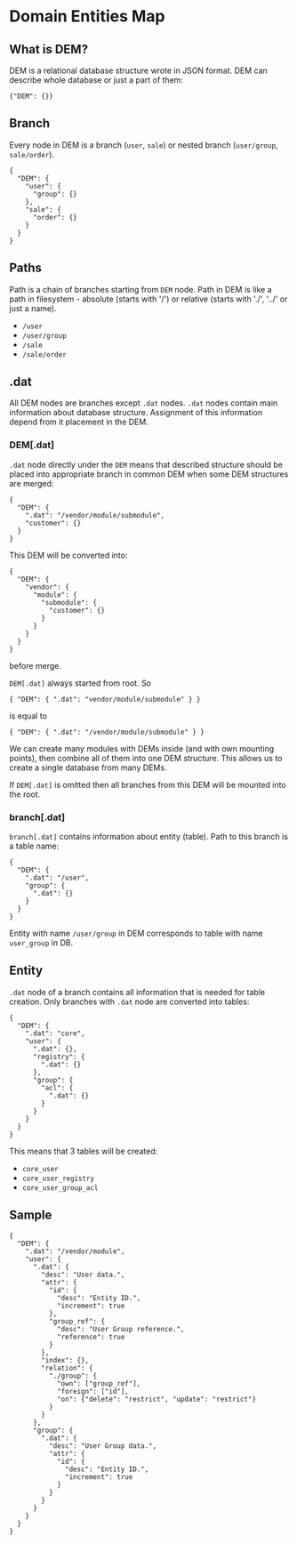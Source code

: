 # Domain Entities Map



## What is DEM?

DEM is a relational database structure wrote in JSON format. DEM can describe whole database or just a part of them:

    {"DEM": {}} 



## Branch

Every node in DEM is a branch (`user`, `sale`) or nested branch (`user/group`, `sale/order`).

    {
      "DEM": {
        "user": {
          "group": {}
        },
        "sale": {
          "order": {}
        }
      }
    }



## Paths

Path is a chain of branches starting from `DEM` node. Path in DEM is like a path in filesystem - absolute (starts with '/') or relative (starts with './', '../' or just a name).

* `/user`
* `/user/group`
* `/sale`
* `/sale/order`



## .dat

All DEM nodes are branches except `.dat` nodes. `.dat` nodes contain main information about database structure. Assignment of this information depend from it placement in the DEM.


### DEM[.dat]

`.dat` node directly under the `DEM` means that described structure should be placed into appropriate branch in common DEM when some DEM structures are merged:

    {
      "DEM": {
        ".dat": "/vendor/module/submodule",
        "customer": {}
      }
    }

This DEM will be converted into:
 
    {
      "DEM": {
        "vendor": {
          "module": {
            "submodule": {
              "customer": {}
            }
          }
        }
      }
    }
 
before merge.
 
`DEM[.dat]` always started from root. So 

    { "DEM": { ".dat": "vendor/module/submodule" } }
    
is equal to

    { "DEM": { ".dat": "/vendor/module/submodule" } }
 
We can create many modules with DEMs inside (and with own mounting points), then combine all of them into one DEM structure. This allows us to create a single database from many DEMs.

If `DEM[.dat]` is omitted then all branches from this DEM will be mounted into the root. 


### branch[.dat]

`branch[.dat]` contains information about entity (table). Path to this branch is a table name:

    {
      "DEM": {
        ".dat": "/user",
        "group": {
          ".dat": {}
        }
      }
    }

Entity with name `/user/group` in DEM corresponds to table with name `user_group` in DB.



## Entity

`.dat` node of a branch contains all information that is needed for table creation. Only branches with `.dat` node are converted into tables:

    {
      "DEM": {
        ".dat": "core",
        "user": {
          ".dat": {},
          "registry": {
            ".dat": {}
          },
          "group": {
            "acl": {
              ".dat": {}
            }
          }
        }
      }
    }

This means that 3 tables will be created:
* `core_user`
* `core_user_registry`
* `core_user_group_acl`




## Sample

    {
      "DEM": {
        ".dat": "/vendor/module",
        "user": {
          ".dat": {
            "desc": "User data.",
            "attr": {
              "id": {
                "desc": "Entity ID.",
                "increment": true
              },
              "group_ref": {
                "desc": "User Group reference.",
                "reference": true
              }
            },
            "index": {},
            "relation": {
              "./group": {
                "own": ["group_ref"],
                "foreign": ["id"],
                "on": {"delete": "restrict", "update": "restrict"}
              }
            }
          },
          "group": {
            ".dat": {
              "desc": "User Group data.",
              "attr": {
                "id": {
                  "desc": "Entity ID.",
                  "increment": true
                }
              }
            }
          }
        }
      }
    }